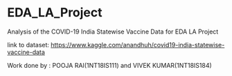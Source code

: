# EDA_LA_Project
 
Analysis of the COVID-19 India Statewise Vaccine Data for EDA LA Project

link to dataset: https://www.kaggle.com/anandhuh/covid19-india-statewise-vaccine-data

Work done by : 
                POOJA RAI(1NT18IS111) and 
                VIVEK KUMAR(1NT18IS184)
